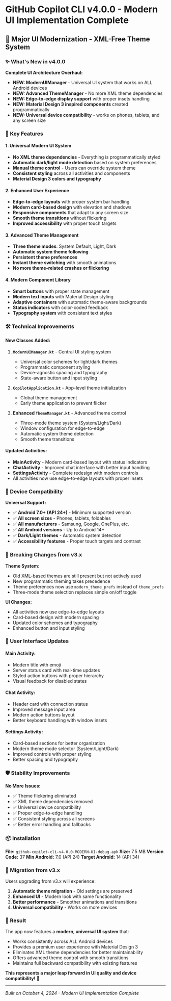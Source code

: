# GitHub Copilot CLI v4.0.0 - Modern UI Implementation Complete

## 🎨 Major UI Modernization - XML-Free Theme System

### ✨ What's New in v4.0.0

**Complete UI Architecture Overhaul:**
- **NEW: ModernUIManager** - Universal UI system that works on ALL Android devices
- **NEW: Advanced ThemeManager** - No more XML theme dependencies
- **NEW: Edge-to-edge display support** with proper insets handling
- **NEW: Material Design 3 inspired components** created programmatically
- **NEW: Universal device compatibility** - works on phones, tablets, and any screen size

### 🚀 Key Features

#### 1. **Universal Modern UI System**
- **No XML theme dependencies** - Everything is programmatically styled
- **Automatic dark/light mode detection** based on system preferences
- **Manual theme control** - Users can override system theme
- **Consistent styling** across all activities and components
- **Material Design 3 colors and typography**

#### 2. **Enhanced User Experience**
- **Edge-to-edge layouts** with proper system bar handling
- **Modern card-based design** with elevation and shadows
- **Responsive components** that adapt to any screen size
- **Smooth theme transitions** without flickering
- **Improved accessibility** with proper touch targets

#### 3. **Advanced Theme Management**
- **Three theme modes**: System Default, Light, Dark
- **Automatic system theme following** 
- **Persistent theme preferences**
- **Instant theme switching** with smooth animations
- **No more theme-related crashes or flickering**

#### 4. **Modern Component Library**
- **Smart buttons** with proper state management
- **Modern text inputs** with Material Design styling
- **Adaptive containers** with automatic theme-aware backgrounds
- **Status indicators** with color-coded feedback
- **Typography system** with consistent text styles

### 🛠️ Technical Improvements

#### **New Classes Added:**
1. **`ModernUIManager.kt`** - Central UI styling system
   - Universal color schemes for light/dark themes
   - Programmatic component styling
   - Device-agnostic spacing and typography
   - State-aware button and input styling

2. **`CopilotApplication.kt`** - App-level theme initialization
   - Global theme management
   - Early theme application to prevent flicker

3. **Enhanced `ThemeManager.kt`** - Advanced theme control
   - Three-mode theme system (System/Light/Dark)
   - Window configuration for edge-to-edge
   - Automatic system theme detection
   - Smooth theme transitions

#### **Updated Activities:**
- **MainActivity** - Modern card-based layout with status indicators
- **ChatActivity** - Improved chat interface with better input handling
- **SettingsActivity** - Complete redesign with modern controls
- All activities now use edge-to-edge layouts with proper insets

### 🎯 Device Compatibility

**Universal Support:**
- ✅ **Android 7.0+ (API 24+)** - Minimum supported version
- ✅ **All screen sizes** - Phones, tablets, foldables
- ✅ **All manufacturers** - Samsung, Google, OnePlus, etc.
- ✅ **All Android versions** - Up to Android 14+
- ✅ **Dark/Light themes** - Automatic system detection
- ✅ **Accessibility features** - Proper touch targets and contrast

### 🔧 Breaking Changes from v3.x

**Theme System:**
- Old XML-based themes are still present but not actively used
- New programmatic theming takes precedence
- Theme preferences now use `modern_theme_prefs` instead of `theme_prefs`
- Three-mode theme selection replaces simple on/off toggle

**UI Changes:**
- All activities now use edge-to-edge layouts
- Card-based design with modern spacing
- Updated color schemes and typography
- Enhanced button and input styling

### 📱 User Interface Updates

#### **Main Activity:**
- Modern title with emoji
- Server status card with real-time updates
- Styled action buttons with proper hierarchy
- Visual feedback for disabled states

#### **Chat Activity:**
- Header card with connection status
- Improved message input area
- Modern action buttons layout
- Better keyboard handling with window insets

#### **Settings Activity:**
- Card-based sections for better organization
- Modern theme mode selector (System/Light/Dark)
- Improved controls with proper styling
- Better spacing and typography

### 🛡️ Stability Improvements

**No More Issues:**
- ✅ Theme flickering eliminated
- ✅ XML theme dependencies removed
- ✅ Universal device compatibility
- ✅ Proper edge-to-edge handling
- ✅ Consistent styling across all screens
- ✅ Better error handling and fallbacks

### 📦 Installation

**File:** `github-copilot-cli-v4.0.0-MODERN-UI-debug.apk`
**Size:** 7.5 MB
**Version Code:** 37
**Min Android:** 7.0 (API 24)
**Target Android:** 14 (API 34)

### 🔄 Migration from v3.x

Users upgrading from v3.x will experience:
1. **Automatic theme migration** - Old settings are preserved
2. **Enhanced UI** - Modern look with same functionality
3. **Better performance** - Smoother animations and transitions
4. **Universal compatibility** - Works on more devices

### 🎉 Result

The app now features a **modern, universal UI system** that:
- Works consistently across ALL Android devices
- Provides a premium user experience with Material Design 3
- Eliminates XML theme dependencies for better maintainability
- Offers advanced theme control with smooth transitions
- Maintains full backward compatibility with existing features

**This represents a major leap forward in UI quality and device compatibility!** 🚀

---

*Built on October 4, 2024 - Modern UI Implementation Complete*